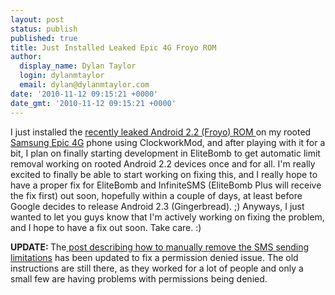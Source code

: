 ```yaml
---
layout: post
status: publish
published: true
title: Just Installed Leaked Epic 4G Froyo ROM
author:
  display_name: Dylan Taylor
  login: dylanmtaylor
  email: dylan@dylanmtaylor.com
date: '2010-11-12 09:15:21 +0000'
date_gmt: '2010-11-12 09:15:21 +0000'
---
```

<p>I just installed the <a href="http://forum.xda-developers.com/showthread.php?t=836111">recently leaked Android 2.2 (Froyo) ROM </a>on my rooted <a class="zem_slink" title="Samsung i9000 Galaxy S" rel="wikipedia" href="http://en.wikipedia.org/wiki/Samsung_i9000_Galaxy_S">Samsung Epic 4G</a> phone using ClockworkMod, and after playing with it for a bit, I plan on finally starting development in EliteBomb to get automatic limit removal working on rooted Android 2.2 devices once and for all. I'm really excited to finally be able to start working on fixing this, and I really hope to have a proper fix for EliteBomb and InfiniteSMS (EliteBomb Plus will receive the fix first) out soon, hopefully within a couple of days, at least before Google decides to release Android 2.3 (Gingerbread). ;) Anyways, I just wanted to let you guys know that I'm actively working on fixing the problem, and I hope to have a fix out soon. Take care. :)</p>
<p><strong>UPDATE: </strong>The<a href="/pages/blog/2010/10/19/closer-to-a-proper-froyo-limit-removal-fix/"> post describing how to manually remove the SMS sending limitations</a> has been updated to fix a permission denied issue. The old instructions are still there, as they worked for a lot of people and only a small few are having problems with permissions being denied.</p>
